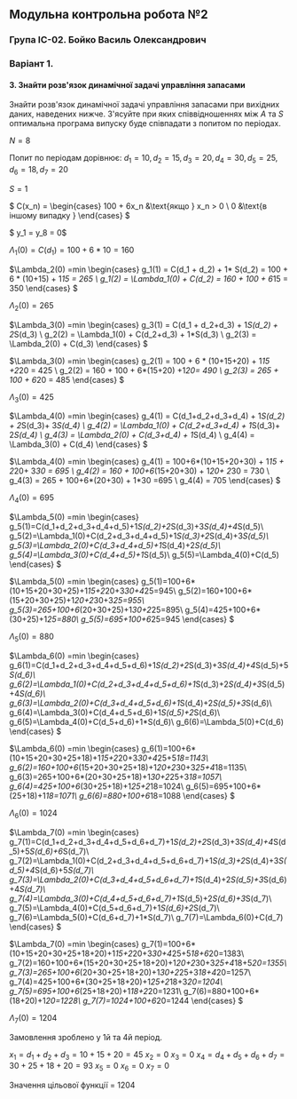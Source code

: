 ## Модульна контрольна робота №2

### Група ІС-02. Бойко Василь Олександрович

### Варіант 1.

#### 3. Знайти розв'язок динамічної задачі управління запасами

Знайти розв'язок динамічної задачі управління запасами при вихідних даних, наведених нижче. З'ясуйте при яких співвідношеннях між $A$ та $S$ оптимальна програма випуску буде співпадати з попитом по періодах. 

$N = 8$ 

Попит по періодам дорівнює: $d_1 =10, d_2 =15, d_3 =20, d_4 =30, d_5 =25, d_6 =18,d_7 =20$

$S=1$

$ C(x_n) = \begin{cases}
   100 + 6x_n &\text{якщо } x_n > 0 \\
   0 &\text{в іншому випадку }
\end{cases}  $

$ y_1 = y_8 = 0$

$\Lambda_1(0) = C(d_1) = 100 + 6 * 10 = 160$

$\Lambda_2(0) =min \begin{cases}
   g_1(1) = C(d_1 + d_2) + 1* S(d_2) = 100 + 6 * (10+15) + 1*15 = 265 \\
   g_1(2) = \Lambda_1(0) + C(d_2) = 160 + 100 + 6*15 = 350
\end{cases}
$

$\Lambda_2(0) = 265$

$\Lambda_3(0) =min \begin{cases} 
   g_3(1) = C(d_1 + d_2+d_3) + 1*S(d_2) + 2*S(d_3)  \\
   g_2(2) = \Lambda_1(0) + C(d_2+d_3) + 1*S(d_3) \\
   g_2(3) = \Lambda_2(0) + C(d_3)
\end{cases}
$

$\Lambda_3(0) =min \begin{cases} 
   g_2(1) = 100 + 6 * (10+15+20) + 1*15 +2*20 = 425 \\
   g_2(2) =  160 + 100 + 6*(15+20) +1*20= 490 \\
   g_2(3) =  265 + 100 + 6*20 = 485
\end{cases}
$

$\Lambda_3(0) = 425$


$\Lambda_4(0) =min \begin{cases} 
   g_4(1) = C(d_1+d_2+d_3+d_4) + 1*S(d_2) + 2*S(d_3)+ 3*S(d_4)  \\
   g_4(2) = \Lambda_1(0) + C(d_2+d_3+d_4) + 1*S(d_3)+ 2*S(d_4) \\
   g_4(3) = \Lambda_2(0) + C(d_3+d_4) + 1*S(d_4) \\
   g_4(4) = \Lambda_3(0) + C(d_4)
\end{cases}
$

$\Lambda_4(0) =min \begin{cases} 
   g_4(1) = 100+6*(10+15+20+30) + 1*15 + 2*20+ 3*30 = 695 \\
   g_4(2) = 160 + 100+6*(15+20+30) + 1*20+ 2*30 = 730  \\
   g_4(3) = 265 + 100+6*(20+30) + 1*30 =695 \\
   g_4(4) = 705
\end{cases}
$

$\Lambda_4(0) = 695$

$\Lambda_5(0) =min \begin{cases} 
   g_5(1)=C(d_1+d_2+d_3+d_4+d_5)+1*S(d_2)+2*S(d_3)+3*S(d_4)+4*S(d_5)\\
   g_5(2)=\Lambda_1(0)+C(d_2+d_3+d_4+d_5)+1*S(d_3)+2*S(d_4)+3*S(d_5)\\
   g_5(3)=\Lambda_2(0)+C(d_3+d_4+d_5)+1*S(d_4)+2*S(d_5)\\
   g_5(4)=\Lambda_3(0)+C(d_4+d_5)+1*S(d_5)\\
   g_5(5)=\Lambda_4(0)+C(d_5)
\end{cases}
$


$\Lambda_5(0) =min \begin{cases} 
   g_5(1)=100+6*(10+15+20+30+25)+1*15+2*20+3*30+4*25=945\\
   g_5(2)=160+100+6*(15+20+30+25)+1*20+2*30+3*25=955\\
   g_5(3)=265+100+6*(20+30+25)+1*30+2*25=895\\
   g_5(4)=425+100+6*(30+25)+1*25=880\\
   g_5(5)=695+100+6*25=945 
\end{cases}
$

$\Lambda_5(0) = 880$

$\Lambda_6(0) =min \begin{cases} 
   g_6(1)=C(d_1+d_2+d_3+d_4+d_5+d_6)+1*S(d_2)+2*S(d_3)+3*S(d_4)+4*S(d_5)+5*S(d_6)\\
   g_6(2)=\Lambda_1(0)+C(d_2+d_3+d_4+d_5+d_6)+1*S(d_3)+2*S(d_4)+3*S(d_5)+4*S(d_6)\\
   g_6(3)=\Lambda_2(0)+C(d_3+d_4+d_5+d_6)+1*S(d_4)+2*S(d_5)+3*S(d_6)\\
   g_6(4)=\Lambda_3(0)+C(d_4+d_5+d_6)+1*S(d_5)+2*S(d_6)\\
   g_6(5)=\Lambda_4(0)+C(d_5+d_6)+1*S(d_6)\\
   g_6(6)=\Lambda_5(0)+C(d_6)
\end{cases}
$


$\Lambda_6(0) =min \begin{cases} 
   g_6(1)=100+6*(10+15+20+30+25+18)+1*15+2*20+3*30+4*25+5*18=1143\\
   g_6(2)=160+100+6*(15+20+30+25+18)+1*20+2*30+3*25+4*18=1135\\
   g_6(3)=265+100+6*(20+30+25+18)+1*30+2*25+3*18=1057\\
   g_6(4)=425+100+6*(30+25+18)+1*25+2*18=1024\\
   g_6(5)=695+100+6*(25+18)+1*18=1071\\
   g_6(6)=880+100+6*18=1088
\end{cases}
$

$\Lambda_6(0) = 1024$

$\Lambda_7(0) =min \begin{cases} 
   g_7(1)=C(d_1+d_2+d_3+d_4+d_5+d_6+d_7)+1*S(d_2)+2*S(d_3)+3*S(d_4)+4*S(d_5)+5*S(d_6)+6*S(d_7)\\
   g_7(2)=\Lambda_1(0)+C(d_2+d_3+d_4+d_5+d_6+d_7)+1*S(d_3)+2*S(d_4)+3*S(d_5)+4*S(d_6)+5*S(d_7)\\
   g_7(3)=\Lambda_2(0)+C(d_3+d_4+d_5+d_6+d_7)+1*S(d_4)+2*S(d_5)+3*S(d_6)+4*S(d_7)\\
   g_7(4)=\Lambda_3(0)+C(d_4+d_5+d_6+d_7)+1*S(d_5)+2*S(d_6)+3*S(d_7)\\
   g_7(5)=\Lambda_4(0)+C(d_5+d_6+d_7)+1*S(d_6)+2*S(d_7)\\
   g_7(6)=\Lambda_5(0)+C(d_6+d_7)+1*S(d_7)\\
   g_7(7)=\Lambda_6(0)+C(d_7)
\end{cases}
$


$\Lambda_7(0) =min \begin{cases} 
   g_7(1)=100+6*(10+15+20+30+25+18+20)+1*15+2*20+3*30+4*25+5*18+6*20=1383\\
   g_7(2)=160+100+6*(15+20+30+25+18+20)+1*20+2*30+3*25+4*18+5*20=1355\\
   g_7(3)=265+100+6*(20+30+25+18+20)+1*30+2*25+3*18+4*20=1257\\
   g_7(4)=425+100+6*(30+25+18+20)+1*25+2*18+3*20=1204\\
   g_7(5)=695+100+6*(25+18+20)+1*18+2*20=1231\\
   g_7(6)=880+100+6*(18+20)+1*20=1228\\
   g_7(7)=1024+100+6*20=1244
\end{cases}
$

$\Lambda_7(0) = 1204$

Замовлення зроблено у 1й та 4й період.

$x_1 = d_1 + d_2 + d_3 = 10+15+20 = 45$
$x_2=0$
$x_3=0$
$x_4 = d_4 + d_5 + d_6 + d_7 = 30+25+18+20 = 93$
$x_5=0$
$x_6=0$
$x_7=0$

Значення цільової функції = 1204